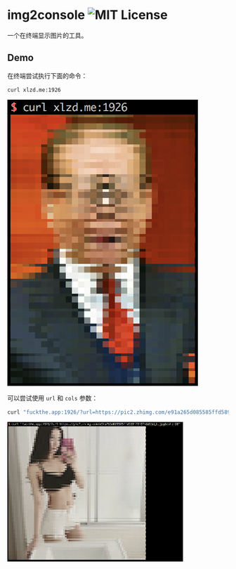 # img2console ![MIT License][license-badge]
一个在终端显示图片的工具。

## Demo

在终端尝试执行下面的命令：

```bash
curl xlzd.me:1926
```

![img](assets/demo-output.png)

可以尝试使用 `url` 和 `cols` 参数：

```bash
curl "fuckthe.app:1926/?url=https://pic2.zhimg.com/e91a265d085585ffd589123102b6d38d_b.jpg&cols=80"
```

![img](assets/demo-output2.png)

[license-badge]:   https://img.shields.io/badge/license-MIT-000000.svg
